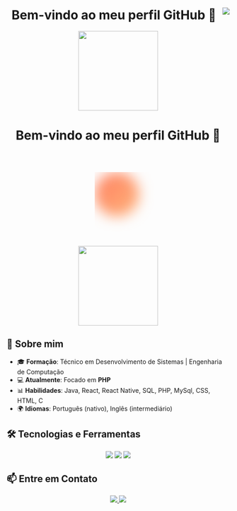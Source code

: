 <!-- README.md para o GitHub Profile -->

<h1 align="center"> Bem-vindo ao meu perfil GitHub 👋 
<img align="right" src="https://visitor-badge.laobi.icu/badge?page_id=vinisilvabariane.vinisilvabariane" />
</h1>

<div align="center">
  <a href="https://github.com/vinisilvabariane">
    <img loading="lazy" height="180em" src="https://github-readme-stats.vercel.app/api/top-langs/?username=vinisilvabariane&layout=compact&langs_count=5&theme=dracula"/>
  </a>
</div>


<h1 align="center"> Bem-vindo ao meu perfil GitHub 👋 </h1>

<div align="center">
  <!-- Animação SVG com Gradiente -->
  <svg xmlns="http://www.w3.org/2000/svg" width="200" height="200" viewBox="0 0 200 200">
    <defs>
      <linearGradient id="grad1" x1="0%" y1="0%" x2="100%" y2="100%">
        <stop offset="0%" style="stop-color:#ff7e5f;stop-opacity:1" />
        <stop offset="100%" style="stop-color:#feb47b;stop-opacity:1" />
      </linearGradient>
      <filter id="gooey" x="0" y="0" width="200%" height="200%">
        <feGaussianBlur in="SourceGraphic" stdDeviation="15" result="blur"/>
        <feColorMatrix in="blur" mode="matrix" values="1 0 0 0 0 0 1 0 0 0 0 1 0 0 0 0 0 20 -10" result="gooey"/>
      </filter>
    </defs>
    <circle cx="100" cy="100" r="50" fill="url(#grad1)" filter="url(#gooey)">
      <animate attributeName="cx" values="100;50;150;100" dur="3s" repeatCount="indefinite"/>
      <animate attributeName="cy" values="100;50;150;100" dur="3s" repeatCount="indefinite"/>
    </circle>
  </svg>
</div>

<p align="center">
  <a href="https://github.com/vinisilvabariane">
    <img loading="lazy" height="180em" src="https://github-readme-stats.vercel.app/api/top-langs/?username=vinisilvabariane&layout=compact&langs_count=5&theme=dracula"/>
  </a>
</p>



## 🚀 Sobre mim

- 🎓 **Formação**: Técnico em Desenvolvimento de Sistemas | Engenharia de Computação
- 💻 **Atualmente**: Focado em **PHP**
- 📊 **Habilidades**: Java, React, React Native, SQL, PHP, MySql, CSS, HTML, C
- 🌍 **Idiomas**: Português (nativo), Inglês (intermediário)

## 🛠️ Tecnologias e Ferramentas
<p align="center">
  <img src="https://img.shields.io/badge/PHP-4F5D95?style=for-the-badge&logo=php&logoColor=white&gradient=linear-gradient(to right, #4F5D95, #1F3D5F)">
  <img src="https://img.shields.io/badge/React-20232A?style=for-the-badge&logo=react&logoColor=61DAFB&gradient=linear-gradient(to right, #20232A, #61DAFB)">
  <img src="https://img.shields.io/badge/Java-ED8B00?style=for-the-badge&logo=openjdk&logoColor=white&gradient=linear-gradient(to right, #ED8B00, #D18C5E)">
</p>

## 📫 Entre em Contato
<p align="center">
  <a href="https://www.linkedin.com/in/vinicius-bariane-57a298221/" target="_blank">
    <img src="https://img.shields.io/badge/LinkedIn-blue?style=for-the-badge&logo=linkedin&logoColor=white&gradient=linear-gradient(to right, #0A66C2, #3F93F5)">
  </a>
  <a href="https://www.instagram.com/vini_bariane/" target="_blank">
    <img loading="lazy" src="https://img.shields.io/badge/-Instagram-%23E4405F?style=for-the-badge&logo=instagram&logoColor=white&gradient=linear-gradient(to right, #E4405F, #C13584)" target="_blank">
  </a>
</p>

